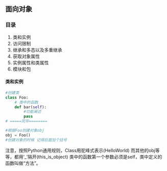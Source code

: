 ## 面向对象
### 目录
1. 类和实例
2. 访问限制
3. 继承和多态以及多重继承
4. 获取对象属性
5. 实例属性和类属性
6. 模块和包
#### 类和实例
```python
#创建类
class Foo:
    # 类中的函数
    def bar(self): 
        #功能阐述
        pass
# =====完毕========

#根据Foo创建对象obj
obj = Foo()
#创建对象的时候 记得后面加个括号
```
注意，按照Python通用规则，Class用驼峰式表示(HelloWorld)
而其他的obj等等，都用‘_’隔开(this_is_object)
类中的函数第一个参数必须是self，类中定义的函数叫做“方法”。